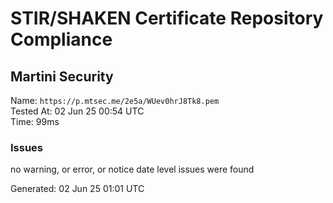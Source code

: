 # STIR/SHAKEN Certificate Repository Compliance

## Martini Security

Name: `https://p.mtsec.me/2e5a/WUev0hrJ8Tk8.pem`\
Tested At: 02 Jun 25 00:54 UTC\
Time: 99ms

### Issues

no warning, or error, or notice date level issues were found

Generated: 02 Jun 25 01:01 UTC